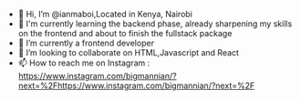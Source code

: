 - 👋 Hi, I’m @ianmaboi,Located in Kenya, Nairobi
- 👀 I'm currently learning the backend phase, already sharpening my skills on the frontend and about to finish the fullstack package
- 🌱 I’m currently a frontend developer
- 💞️ I’m looking to collaborate on HTML,Javascript and React
- 📫 How to reach me on Instagram : https://www.instagram.com/bigmannian/?next=%2Fhttps://www.instagram.com/bigmannian/?next=%2F

<!---
ianmaboi/ianmaboi is a ✨ special ✨ repository because its `README.md` (this file) appears on your GitHub profile.
You can click the Preview link to take a look at your changes.
--->
